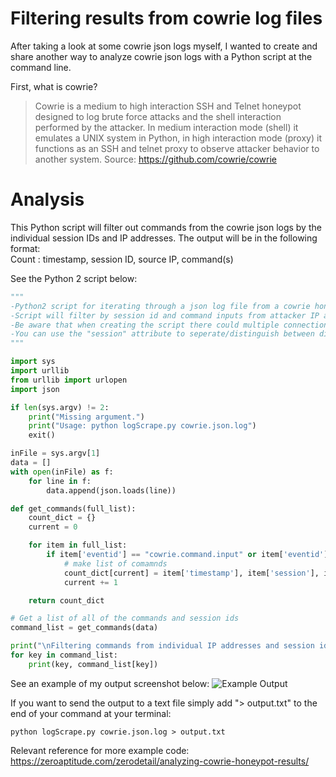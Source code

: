 # Filtering results from cowrie log files

After taking a look at some cowrie json logs myself, I wanted to create and share another way to analyze cowrie json logs with a Python script at the command line.

First, what is cowrie?
> Cowrie is a medium to high interaction SSH and Telnet honeypot designed to log brute force attacks and the shell interaction performed by the attacker. In medium interaction mode (shell) it emulates a UNIX system in Python, in high interaction mode (proxy) it functions as an SSH and telnet proxy to observe attacker behavior to another system.
> Source: https://github.com/cowrie/cowrie

# Analysis

This Python script will filter out commands from the cowrie json logs by the individual session IDs and IP addresses. The output will be in the following format:  
Count : timestamp, session ID, source IP, command(s)

See the Python 2 script below:
```Python
"""
-Python2 script for iterating through a json log file from a cowrie honeypot.
-Script will filter by session id and command inputs from attacker IP addresses.
-Be aware that when creating the script there could multiple connections from the same IP address.
-You can use the "session" attribute to seperate/distinguish between different connections.
"""

import sys
import urllib
from urllib import urlopen
import json

if len(sys.argv) != 2:
    print("Missing argument.")
    print("Usage: python logScrape.py cowrie.json.log")
    exit()

inFile = sys.argv[1]
data = []
with open(inFile) as f:
    for line in f:
        data.append(json.loads(line))

def get_commands(full_list):
    count_dict = {}
    current = 0

    for item in full_list:
        if item['eventid'] == "cowrie.command.input" or item['eventid'] == "cowrie.command.failed":
            # make list of comamnds
            count_dict[current] = item['timestamp'], item['session'], item['src_ip'], item['input']
            current += 1

    return count_dict

# Get a list of all of the commands and session ids
command_list = get_commands(data)

print("\nFiltering commands from individual IP addresses and session ids...\n")
for key in command_list:
    print(key, command_list[key])
```

See an example of my output screenshot below:
![Example Output](https://i.imgur.com/qSq42x1.png)

If you want to send the output to a text file simply add "> output.txt" to the end of your command at your terminal:
```
python logScrape.py cowrie.json.log > output.txt
```

Relevant reference for more example code: https://zeroaptitude.com/zerodetail/analyzing-cowrie-honeypot-results/
